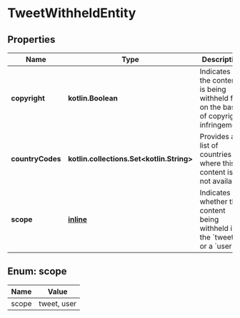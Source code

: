 
# TweetWithheldEntity

## Properties
Name | Type | Description | Notes
------------ | ------------- | ------------- | -------------
**copyright** | **kotlin.Boolean** | Indicates if the content is being withheld for on the basis of copyright infringement. | 
**countryCodes** | **kotlin.collections.Set&lt;kotlin.String&gt;** | Provides a list of countries where this content is not available. | 
**scope** | [**inline**](#Scope) | Indicates whether the content being withheld is the &#x60;tweet&#x60; or a &#x60;user&#x60;. |  [optional]


<a name="Scope"></a>
## Enum: scope
Name | Value
---- | -----
scope | tweet, user




